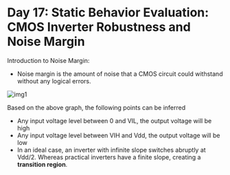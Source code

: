 # Day 17: Static Behavior Evaluation: CMOS Inverter Robustness and Noise Margin

Introduction to Noise Margin:
* Noise margin is the amount of noise that a CMOS circuit could withstand without any logical errors.

![img1]()

Based on the above graph, the following points can be inferred
* Any input voltage level between 0 and VIL, the output voltage will be high
* Any input voltage level between VIH and Vdd, the output voltage will be low
* In an ideal case, an inverter with infinite slope switches abruptly at Vdd/2. Whereas practical inverters have a finite slope, creating a **transition region**.




